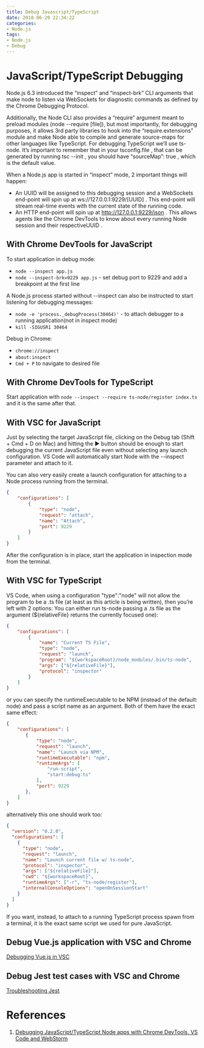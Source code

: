 ```yaml
---
title: Debug Javascript/TypeScript
date: 2018-06-20 22:34:22
categories:
- Node.js
tags:
- Node.js
- Debug
---
```

# JavaScript/TypeScript Debugging

Node.js 6.3 introduced the “inspect” and “inspect-brk” CLI arguments that make node to listen via WebSockets for diagnostic commands as defined by the Chrome Debugging Protocol.

<!-- more -->

Additionally, the Node CLI also provides a “require” argument meant to preload modules (node --require [file]), but most importantly, for debugging purposes, it allows 3rd party libraries to hook into the “require.extensions” module and make Node able to compile and generate source-maps for other languages like TypeScript. For debugging TypeScript we’ll use ts-node. It’s important to remember that in your tsconfig.file , that can be generated by running tsc --init , you should have “sourceMap”: true , which is the default value.

When a Node.js app is started in “inspect” mode, 2 important things will happen:

* An UUID will be assigned to this debugging session and a WebSockets end-point will spin up at ws://127.0.0.1:9229/[UUID] . This end-point will stream real-time events with the current state of the running code.
* An HTTP end-point will spin up at http://127.0.0.1:9229/json . This allows agents like the Chrome DevTools to know about every running Node session and their respectiveUUID .

## With Chrome DevTools for JavaScript

To start application in debug mode:
* `node --inspect app.js`
* `node --inspect-brk=9229 app.js` - set debug port to 9229 and add a breakpoint at the first line

A Node.js process started without --inspect can also be instructed to start listening for debugging messages:
* `node -e 'process._debugProcess(30464)'` - to attach debugger to a running application(not in inspect mode)
* `kill -SIGUSR1 30464`

Debug in Chrome:
* `chrome://inspect`
* `about:inspect`
* `Cmd + P` to navigate to desired file

## With Chrome DevTools for TypeScript

Start application with `node --inspect --require ts-node/register index.ts` and it is the same after that.

## With VSC for JavaScript

Just by selecting the target JavaScript file, clicking on the Debug tab (Shift + Cmd + D on Mac) and hitting the ▶️ button should be enough to start debugging the current JavaScript file even without selecting any launch configuration. VS Code will automatically start Node with the --inspect parameter and attach to it.

You can also very easily create a launch configuration for attaching to a Node process running from the terminal.
``` json
{
    "configurations": [
        {
            "type": "node",
            "request": "attach",
            "name": "Attach",
            "port": 9229
        }
    ]
}
```
After the configuration is in place, start the application in inspection mode from the terminal.

## With VSC for TypeScript

VS Code, when using a configuration "type":"node" will not allow the program to be a .ts file (at least as this article is being written), then you’re left with 2 options: You can either run ts-node passing a .ts file as the argument (${relativeFile} returns the currently focused one):

``` json
{
    "configurations": [
        {
            "name": "Current TS File",
            "type": "node",
            "request": "launch",
            "program": "${workspaceRoot}/node_modules/.bin/ts-node",
            "args": ["${relativeFile}"],
            "protocol": "inspector"
        }
    ]
}
```
or you can specify the runtimeExecutable to be NPM (instead of the default: node) and pass a script name as an argument. Both of them have the exact same effect:
``` json
{
    "configurations": [
       {
           "type": "node",
           "request": "launch",
           "name": "Launch via NPM",
           "runtimeExecutable": "npm",
           "runtimeArgs": [
               "run-script",
               "start:debug:ts"
           ],
           "port": 9229
       },
    ]
}
```
alternatively this one should work too:
``` json
{
  "version": "0.2.0",
  "configurations": [
    {
      "type": "node",
      "request": "launch",
      "name": "Launch current file w/ ts-node",
      "protocol": "inspector",
      "args": ["${relativeFile}"],
      "cwd": "${workspaceRoot}",
      "runtimeArgs": ["-r", "ts-node/register"],
      "internalConsoleOptions": "openOnSessionStart"
    }
  ]
}
```

If you want, instead, to attach to a running TypeScript process spawn from a terminal, it is the exact same script we used for pure JavaScript.

## Debug Vue.js application with VSC and Chrome
[Debugging Vue.js in VSC](https://vuejs.org/v2/cookbook/debugging-in-vscode.html)

## Debug Jest test cases with VSC and Chrome
[Troubleshooting Jest](https://jestjs.io/docs/en/troubleshooting)

# References
1. [Debugging JavaScript/TypeScript Node apps with Chrome DevTools, VS Code and WebStorm](https://hackernoon.com/debugging-javascript-typescript-node-apps-with-chrome-devtools-vs-code-and-webstorm-97b882aee0ad)